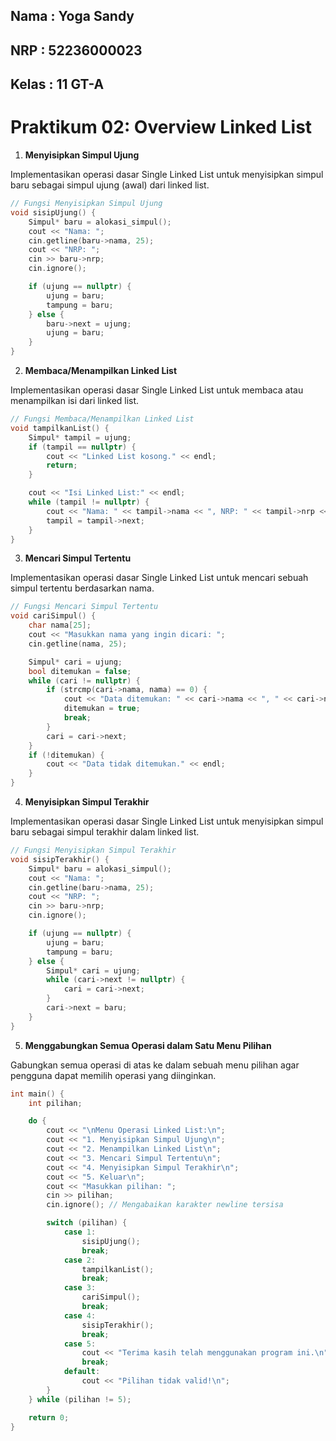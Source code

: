 ## Nama    : Yoga Sandy
## NRP     : 52236000023
## Kelas   : 11 GT-A

# Praktikum 02: Overview Linked List

1. **Menyisipkan Simpul Ujung**

Implementasikan operasi dasar Single Linked List untuk menyisipkan simpul baru sebagai simpul ujung (awal) dari linked list.

```cpp
// Fungsi Menyisipkan Simpul Ujung
void sisipUjung() {
    Simpul* baru = alokasi_simpul();
    cout << "Nama: ";
    cin.getline(baru->nama, 25);
    cout << "NRP: ";
    cin >> baru->nrp;
    cin.ignore();

    if (ujung == nullptr) {
        ujung = baru;
        tampung = baru;
    } else {
        baru->next = ujung;
        ujung = baru;
    }
}
```

2. **Membaca/Menampilkan Linked List**

Implementasikan operasi dasar Single Linked List untuk membaca atau menampilkan isi dari linked list.
```cpp
// Fungsi Membaca/Menampilkan Linked List
void tampilkanList() {
    Simpul* tampil = ujung;
    if (tampil == nullptr) {
        cout << "Linked List kosong." << endl;
        return;
    }

    cout << "Isi Linked List:" << endl;
    while (tampil != nullptr) {
        cout << "Nama: " << tampil->nama << ", NRP: " << tampil->nrp << endl;
        tampil = tampil->next;
    }
}
```

3. **Mencari Simpul Tertentu**

Implementasikan operasi dasar Single Linked List untuk mencari sebuah simpul tertentu berdasarkan nama.
```cpp
// Fungsi Mencari Simpul Tertentu
void cariSimpul() {
    char nama[25];
    cout << "Masukkan nama yang ingin dicari: ";
    cin.getline(nama, 25);

    Simpul* cari = ujung;
    bool ditemukan = false;
    while (cari != nullptr) {
        if (strcmp(cari->nama, nama) == 0) {
            cout << "Data ditemukan: " << cari->nama << ", " << cari->nrp << endl;
            ditemukan = true;
            break;
        }
        cari = cari->next;
    }
    if (!ditemukan) {
        cout << "Data tidak ditemukan." << endl;
    }
}
```

4. **Menyisipkan Simpul Terakhir**

Implementasikan operasi dasar Single Linked List untuk menyisipkan simpul baru sebagai simpul terakhir dalam linked list.
```cpp
// Fungsi Menyisipkan Simpul Terakhir
void sisipTerakhir() {
    Simpul* baru = alokasi_simpul();
    cout << "Nama: ";
    cin.getline(baru->nama, 25);
    cout << "NRP: ";
    cin >> baru->nrp;
    cin.ignore();

    if (ujung == nullptr) {
        ujung = baru;
        tampung = baru;
    } else {
        Simpul* cari = ujung;
        while (cari->next != nullptr) {
            cari = cari->next;
        }
        cari->next = baru;
    }
}
```

5. **Menggabungkan Semua Operasi dalam Satu Menu Pilihan**

Gabungkan semua operasi di atas ke dalam sebuah menu pilihan agar pengguna dapat memilih operasi yang diinginkan.
```cpp
int main() {
    int pilihan;

    do {
        cout << "\nMenu Operasi Linked List:\n";
        cout << "1. Menyisipkan Simpul Ujung\n";
        cout << "2. Menampilkan Linked List\n";
        cout << "3. Mencari Simpul Tertentu\n";
        cout << "4. Menyisipkan Simpul Terakhir\n";
        cout << "5. Keluar\n";
        cout << "Masukkan pilihan: ";
        cin >> pilihan;
        cin.ignore(); // Mengabaikan karakter newline tersisa

        switch (pilihan) {
            case 1:
                sisipUjung();
                break;
            case 2:
                tampilkanList();
                break;
            case 3:
                cariSimpul();
                break;
            case 4:
                sisipTerakhir();
                break;
            case 5:
                cout << "Terima kasih telah menggunakan program ini.\n";
                break;
            default:
                cout << "Pilihan tidak valid!\n";
        }
    } while (pilihan != 5);

    return 0;
}
```

